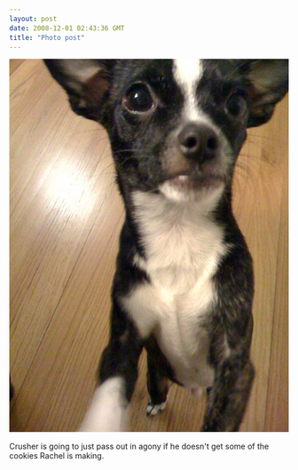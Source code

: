```yaml
---
layout: post
date: 2008-12-01 02:43:36 GMT
title: "Photo post"
---
```

![travisj](/images/047f965f7d2b8b543cd837884359051344b4497b57d3d0f38622885b42c2cafb.jpg)

Crusher is going to just pass out in agony if he doesn't get some of the cookies Rachel is making.